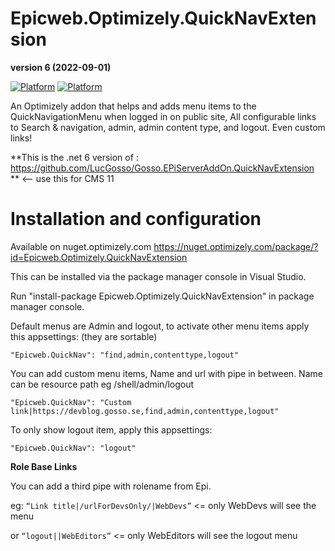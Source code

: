 # Epicweb.Optimizely.QuickNavExtension

**version 6 (2022-09-01)**

[![Platform](https://img.shields.io/badge/Platform-.NET%206-blue.svg?style=flat)](https://msdn.microsoft.com/en-us/library/w0x726c2%28v=vs.110%29.aspx) [![Platform](https://img.shields.io/badge/Optimizely-%2012.6-green.svg?style=flat)](https://world.optimizely.com/products/#contentcloud)

An Optimizely addon that helps and adds menu items to the QuickNavigationMenu when logged in on public site, 
All configurable links to Search & navigation, admin, admin content type, and logout. Even custom links!

**This is the .net 6 version of : https://github.com/LucGosso/Gosso.EPiServerAddOn.QuickNavExtension ** <-- use this for CMS 11

# Installation and configuration 

Available on nuget.optimizely.com https://nuget.optimizely.com/package/?id=Epicweb.Optimizely.QuickNavExtension

This can be installed via the package manager console in Visual Studio.

Run "install-package Epicweb.Optimizely.QuickNavExtension" in package manager console.


Default menus are Admin and logout, to activate other menu items apply this appsettings: (they are sortable)

```"Epicweb.QuickNav": "find,admin,contenttype,logout"```

You can add custom menu items, Name and url with pipe in between. Name can be resource path eg /shell/admin/logout

```"Epicweb.QuickNav": "Custom link|https://devblog.gosso.se,find,admin,contenttype,logout"```

To only show logout item, apply this appsettings: 

```"Epicweb.QuickNav": "logout"```

**Role Base Links**

You can add a third pipe with rolename from Epi.

eg: ```“Link title|/urlForDevsOnly/|WebDevs”``` <= only WebDevs will see the menu

or ```“logout||WebEditors”``` <= only WebEditors will see the logout menu
